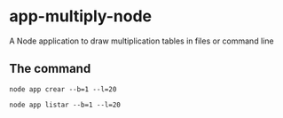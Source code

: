 # app-multiply-node
A Node application to draw multiplication tables in files or command line

## The command
```
node app crear --b=1 --l=20
```
```
node app listar --b=1 --l=20
```
